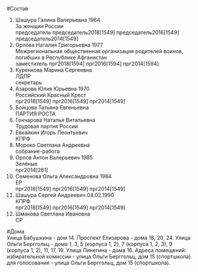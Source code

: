 #Состав  
1. Шашура Галина Валерьевна 1964  
    За женщин России  
    председатель председатель2018[1549] председатель2016[1549] председатель2014[1549]  
2. Орлова Наталия Григорьевна 1977  
    Межрегиональная общественная организация родителей воинов, погибших в Республике Афганистан  
    заместитель прг2018[1594] прг2016[1594] прг2014[1594]  
3. Куренкова Марина Сергеевна  
    ЛДПР  
    секретарь  
4. Азарова Юлия Юрьевна 1970  
    Российский Красный Крест  
    прг2018[1549] прг2016[1549] прг2014[1549]  
5. Бойцова Татьяна Евгеньевна  
    ПАРТИЯ РОСТА  
6. Гончарова Наталья Витальевна  
    Трудовая партия России  
7. Евкайкин Игорь Леонтьевич  
    КПРФ  
8. Мороко Светлана Андреевна  
    собрание-работа  
9. Орлов Антон Валерьевич 1985  
    Зелёные  
    прг2014[261]  
10. Семенова Ольга Александровна 1984  
    ЕР  
    прг2018[1549] прг2016[1549] прг2014[1549]  
11. Шашура Сергей Андреевич 04.02.1990  
    КПРФ  
    прг2018[1549] прг2016[1549] прг2014[1549]  
12. Шмакова Светлана Ивановна  
    СР  
  
#Дома  
Улица Бабушкина - дом 14. Проспект Елизарова - дома 18, 20, 24. Улица Ольги Берггольц - дома 1, 3, 5 (корпуса 1, 2), 7 (корпуса 1, 2, 3), 9 (корпуса 1, 2), 11, 17, 19. Улица Пинегина - дома 16. Адреса помещений: избирательной комиссии - улица Ольги Берггольц, дом 15 (спортшкола). для голосования - улица Ольги Берггольц, дом 15 (спортшкола).  
  

